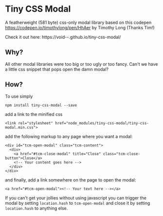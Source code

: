 # Tiny CSS Modal

A featherweight (581 byte) css-only modal library based on this codepen https://codepen.io/timothylong/pen/HhAer by Timothy Long (Thanks Tim!)

Check it out here: https://void--.github.io/tiny-css-modal/

## Why?

All other modal libraries were too big or too ugly or too fancy. Can't we have a little css snippet that pops open the damn modal?

## How?

To use simply

`npm install tiny-css-modal --save`

add a link to the minified css

`<link rel="stylesheet" href="node_modules/tiny-css-modal/tiny-css-modal.min.css">`

add the following markup to any page where you want a modal:

```
<div id="tcm-open-modal" class="tcm-content">
  <div>
    <a href="#tcm-close-modal" title="Close" class="tcm-close-button">Close</a>
    <!-- Your content goes here -->
  </div>
</div>
```

and finally, add a link somewhere on the page to open the modal:

`<a href="#tcm-open-modal"><!-- Your text here --></a>`

If you can't get your jollies without using javascript you can trigger the modal by setting `location.hash` to `tcm-open-modal` and close it by setting `location.hash` to anything else.